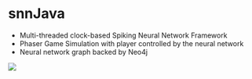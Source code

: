 # snnJava
- Multi-threaded clock-based Spiking Neural Network Framework
- Phaser Game Simulation with player controlled by the neural network
- Neural network graph backed by Neo4j

![](https://github.com/wesley-jones/keep-me-alive/blob/main/simulation.gif)

